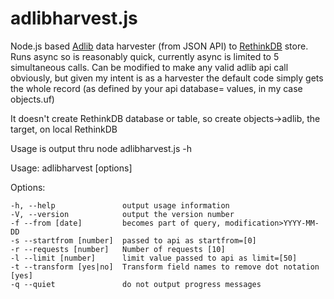 # adlibharvest.js
Node.js based [Adlib](http://www.adlibsoft.com/) data harvester (from JSON API) to [RethinkDB](http://rethinkdb.com/) store.
Runs async so is reasonably quick, currently async is limited to 5 simultaneous calls.
Can be modified to make any valid adlib api call obviously, but given my intent is as a harvester the default code simply gets the whole record (as defined by your api database= values, in my case objects.uf)

It doesn't create RethinkDB database or table, so create objects->adlib, the target, on local RethinkDB



Usage is output thru node adlibharvest.js -h

  Usage: adlibharvest [options]

  Options:

    -h, --help               output usage information
    -V, --version            output the version number
    -f --from [date]         becomes part of query, modification>YYYY-MM-DD
    -s --startfrom [number]  passed to api as startfrom=[0]
    -r --requests [number]   Number of requests [10]
    -l --limit [number]      limit value passed to api as limit=[50]
    -t --transform [yes|no]  Transform field names to remove dot notation [yes]
    -q --quiet               do not output progress messages
    
    
